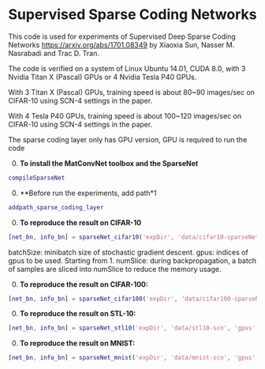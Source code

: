 Supervised Sparse Coding Networks
=============

This code is used for experiments of Supervised Deep Sparse Coding Networks https://arxiv.org/abs/1701.08349 by Xiaoxia Sun, Nasser M. Nasrabadi and Trac D. Tran. 



The code is verified on a system of Linux Ubuntu 14.01, CUDA 8.0, with 3 Nvidia Titan X (Pascal) GPUs or 4 Nvidia Tesla P40 GPUs.

With 3 Titan X (Pascal) GPUs, training speed is about 80~90 images/sec on CIFAR-10 using SCN-4 settings in the paper.

With 4 Tesla P40 GPUs, training speed is about 100~120 images/sec on CIFAR-10 using SCN-4 settings in the paper.


The sparse coding layer only has GPU version, GPU is required to run the code

0. **To install the MatConvNet toolbox and the SparseNet**
```matlab
compileSparseNet
```

0. **Before run the experiments, add path*1
```matlab
addpath_sparse_coding_layer
```

0. **To reproduce the result on CIFAR-10**
```matlab
[net_bn, info_bn] = sparseNet_cifar10('expDir', 'data/cifar10-sparseNet', 'gpus', [1, 2, 3, 4], 'batchSize', 128, , 'numSlice', 2);
```

batchSize: minibatch size of stochastic gradient descent.
gpus: indices of gpus to be used. Starting from 1.
numSlice: during backpropagation, a batch of samples are sliced into numSlice to reduce the memory usage. 

0. **To reproduce the result on CIFAR-100:**
```matlab
[net_bn, info_bn] = sparseNet_cifar100('expDir', 'data/cifar100-sparseNet', 'gpus', [1, 2, 3, 4], 'batchSize', 128,  'numSlice', 2);
```

0. **To reproduce the result on STL-10:**
```matlab
[net_bn, info_bn] = sparseNet_stl10('expDir', 'data/stl10-scn', 'gpus', [1,2,3,4], 'batchSize', 16,  'numSlice', 2);
```

0. **To reproduce the result on MNIST:**
```matlab
[net_bn, info_bn] = sparseNet_mnist('expDir', 'data/mnist-scn', 'gpus', [1,2,3,4], 'batchSize', 128, 'numSlice', 2);
```
